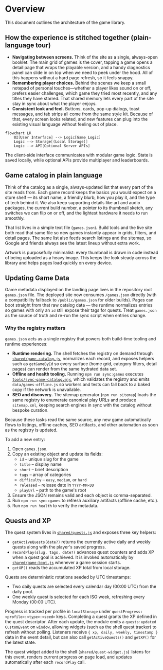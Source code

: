 # Overview

This document outlines the architecture of the game library.

## How the experience is stitched together (plain-language tour)

- **Navigating between screens.** Think of the site as a single, always-open booklet. The main grid of games is the cover, tapping a game opens a detail page that wraps the playable version, and a handy diagnostics panel can slide in on top when we need to peek under the hood. All of this happens without a hard page refresh, so it feels snappy.
- **Remembering player choices.** Behind the scenes we keep a small notepad of personal touches—whether a player likes sound on or off, prefers easier challenges, which game they tried most recently, and any titles they have starred. That shared memory lets every part of the site stay in sync about what the player enjoys.
- **Consistent look and feel.** Buttons, cards, pop-up dialogs, toast messages, and tab strips all come from the same style kit. Because of that, every screen looks related, and new features can plug into the existing visual language without feeling out of place.

```mermaid
flowchart LR
    UI[User Interface] --> Logic[Game Logic]
    Logic --> Storage[(Local Storage)]
    Logic --> API[Optional Server APIs]
```

The client-side interface communicates with modular game logic. State is saved locally, while optional APIs provide multiplayer and leaderboards.

## Game catalog in plain language

Think of the catalog as a single, always-updated list that every part of the site reads from. Each game record keeps the basics you would expect on a store shelf — its short name, a friendly blurb, how you play it, and the type of tech behind it. We also keep supporting details like art and audio packages, the current build number, a pointer to its thumbnail sketch, any switches we can flip on or off, and the lightest hardware it needs to run smoothly.

That list lives in a simple text file (`games.json`). Build tools and the live site both read that same file so new games instantly appear in grids, filters, and detail pages. The same list also feeds search listings and the sitemap, so Google and friends always see the latest lineup without extra work.

Artwork is purposefully minimalist: every thumbnail is drawn in code instead of being uploaded as a heavy image. This keeps the look steady across the library and helps pages load quickly on every device.

## Updating Game Data

Game metadata displayed on the landing page lives in the repository root `games.json` file.
The deployed site now consumes `/games.json` directly (with a compatibility fallback to `/public/games.json` for older builds).
Pages can boot straight from that raw catalog data — the runtime normalizes entries so games with only an `id` still expose their tags for quests.
Treat `games.json` as the source of truth and re-run the sync script when entries change.

### Why the registry matters

`games.json` acts as a single registry that powers both build-time tooling and runtime experiences:

- **Runtime rendering.** The shell fetches the registry on demand through [`shared/game-catalog.js`](../shared/game-catalog.js), normalizes each record, and exposes helpers such as `getGameById` so every surface (home grid, category filters, detail pages) can render from the same hydrated data set.
- **Offline and health tooling.** Running `npm run sync:games` executes [`tools/sync-game-catalog.mjs`](../tools/sync-game-catalog.mjs), which validates the registry and emits `data/games-offline.js` so workers and tests can fall back to a baked copy if the network is unavailable.
- **SEO and discovery.** The sitemap generator (`npm run sitemap`) loads the same registry to enumerate canonical play URLs and produce `sitemap.xml`, keeping search engines in sync with the catalog without bespoke curation.

Because these tasks read the same source, any new game automatically flows to listings, offline caches, SEO artifacts, and other automation as soon as the registry is updated.

To add a new entry:

1. Open `games.json`.
2. Copy an existing object and update its fields:
   - `id` – unique slug for the game
   - `title` – display name
   - `short` – brief description
   - `tags` – array of categories
   - `difficulty` – `easy`, `medium`, or `hard`
   - `released` – release date in `YYYY-MM-DD`
   - `playUrl` – path to the game's root
3. Ensure the JSON remains valid and each object is comma-separated.
4. Run `npm run sync:games` to refresh auxiliary artifacts (offline cache, etc.).
5. Run `npm run health` to verify the metadata.

## Quests and XP

The quest system lives in [`shared/quests.js`](../shared/quests.js) and exposes three key helpers:

- `getActiveQuests(date?)` returns the currently active daily and weekly quests along with the player's saved progress.
- `recordPlay(slug, tags, date?)` advances quest counters and adds XP when a quest goal is achieved. It is invoked automatically by [`shared/game-boot.js`](../shared/game-boot.js) whenever a game session starts.
- `getXP()` reads the accumulated XP total from local storage.

Quests are deterministic rotations seeded by UTC timestamps:

- Two daily quests are selected every calendar day (00:00 UTC) from the daily pool.
- One weekly quest is selected for each ISO week, refreshing every Monday (00:00 UTC).

Progress is tracked per profile in `localStorage` under `questProgress:<profile>:<type>:<seed>` keys. Completing a quest grants the XP defined in the quest descriptor. After each update, the module emits a `quests:updated` `CustomEvent` on `window`, allowing widgets (such as the shell quest tracker) to refresh without polling. Listeners receive `{ xp, daily, weekly, timestamp }` data in the event detail, but can also call `getActiveQuests()` and `getXP()` for the latest state.

The quest widget added to the shell (`shared/quest-widget.js`) listens for this event, renders current progress on page load, and updates automatically after each `recordPlay` call.

